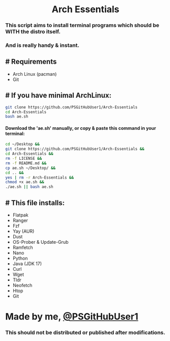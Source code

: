 <h1 align="center">
 Arch Essentials
</h1>

### This script aims to install terminal programs which should be WITH the distro itself.
### And is really handy & instant.
 

<h2 align="left">
  # Requirements 
</h2>

 - Arch Linux (pacman)
 - Git

<h2 align="left"> # If you have minimal ArchLinux:</h2>

```sh
git clone https://github.com/PSGitHubUser1/Arch-Essentials 
cd Arch-Essentials
bash ae.sh
```
 
<h4 align="left">  Download the 'ae.sh' manually, or copy & paste this command in your terminal: </h4>

```sh
cd ~/Desktop &&
git clone https://github.com/PSGitHubUser1/Arch-Essentials &&
cd Arch-Essentials &&
rm -f LICENSE &&
rm -f README.md &&
cp ae.sh ~/Desktop/ &&
cd .. &&
yes | rm -r Arch-Essentials &&
chmod +x ae.sh && 
./ae.sh || bash ae.sh
```
<h2 align="left">  # This file installs: </h2>

 - Flatpak
 - Ranger
 - Fzf
 - Yay (AUR)
 - Dust
 - OS-Prober & Update-Grub
 - Ramfetch
 - Nano
 - Python
 - Java (JDK 17)
 - Curl
 - Wget
 - Tldr
 - Neofetch
 - Htop
 - Git


# Made by me, [@PSGitHubUser1](https://github.com/PSGitHubUser1)
### This should not be distributed or published after modifications.
